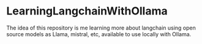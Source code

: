 # LearningLangchainWithOllama
The idea of this repository is me learning more about langchain using open source models as Llama, mistral, etc, available to use locally with Ollama.
